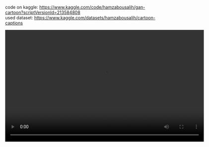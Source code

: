 code on kaggle: https://www.kaggle.com/code/hamzabousalih/gan-cartoon?scriptVersionId=213584808 <br>
used dataset: https://www.kaggle.com/datasets/hamzabousalih/cartoon-captions

<video width="640" height="360" controls>
  <source src="./gans_training.avi" type="video/avi">
  Your browser does not support the video tag.
</video>
